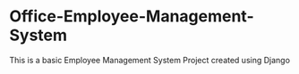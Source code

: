 # Office-Employee-Management-System
This is a basic Employee Management System Project created using Django
